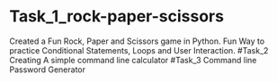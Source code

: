 # Task_1_rock-paper-scissors
Created a Fun Rock, Paper and Scissors game in Python.
Fun Way to practice Conditional Statements, Loops and User Interaction.
#Task_2 Creating A simple command line calculator
#Task_3 Command line Password Generator
